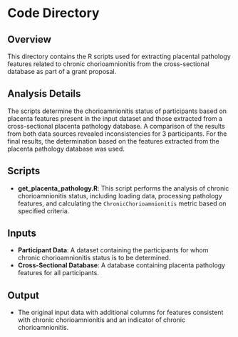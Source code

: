 # Code Directory

## Overview

This directory contains the R scripts used for extracting placental pathology features related to chronic chorioamnionitis from the cross-sectional database as part of a grant proposal. 

## Analysis Details

The scripts determine the chorioamnionitis status of participants based on placenta features present in the input dataset and those extracted from a cross-sectional placenta pathology database. A comparison of the results from both data sources revealed inconsistencies for 3 participants. For the final results, the determination based on the features extracted from the placenta pathology database was used.

## Scripts

- **get_placenta_pathology.R**: This script performs the analysis of chronic chorioamnionitis status, including loading data, processing pathology features, and calculating the `ChronicChorioamnionitis` metric based on specified criteria.

## Inputs

- **Participant Data**: A dataset containing the participants for whom chronic chorioamnionitis status is to be determined.
- **Cross-Sectional Database**: A database containing placenta pathology features for all participants.

## Output

- The original input data with additional columns for features consistent with chronic chorioamnionitis and an indicator of chronic chorioamnionitis.


